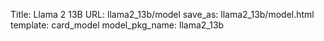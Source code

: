 Title: Llama 2 13B
URL: llama2_13b/model
save_as: llama2_13b/model.html
template: card_model
model_pkg_name: llama2_13b

